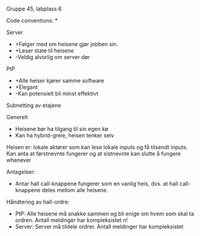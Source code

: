 Gruppe 45, labplass 6

Code conventions:
* 

Server
* +Følger med om heisene gjør jobben sin.
* +Leser state til heisene
* -Veldig alvorlig om server dør

PtP
* +Alle heiser kjører samme software
* +Elegant
* -Kan potensielt bli minst effektivt

Subnetting av etajene

Generelt
* Heisene bør ha tilgang til sin egen kø
* Kan ha hybrid-greie, heisen tenker selv 

Heisen er: lokale aktører som kan lese lokale inputs og få tilsendt inputs. Kan anta at førstnevnte fungerer og at sistnevnte kan slutte å fungere whenever

Antagelser:
* Antar hall call-knappene fungerer som en vanlig heis, dvs. at hall call-knappene deles mellom alle heisene.

Håndtering av hall-ordre:
* PtP: Alle heisene må snakke sammen og bli enige om hvem som skal ta ordren. Antall meldinger har kompleksistet n!
* Server: Server må tildele ordrer. Antall meldinger har kompleksistet
